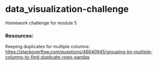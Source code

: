# data_visualization-challenge
Homework challenge for module 5

### Resources:
Keeping duplicates for multiple columns: https://stackoverflow.com/questions/46640945/grouping-by-multiple-columns-to-find-duplicate-rows-pandas
